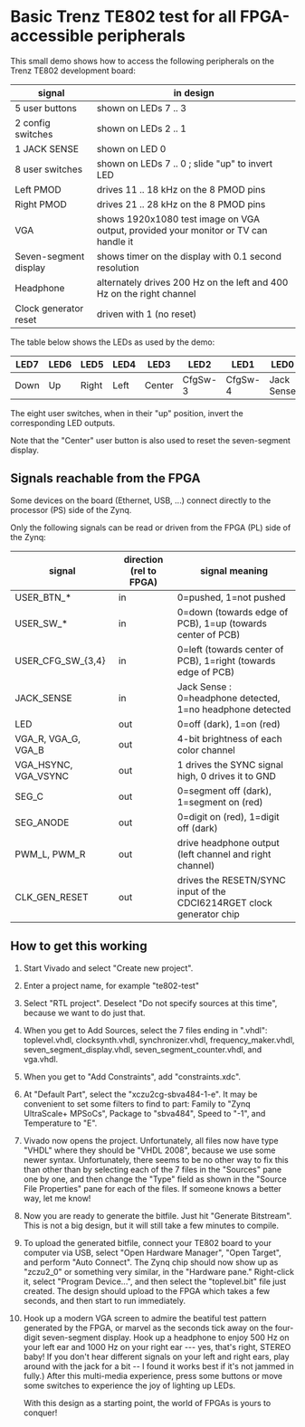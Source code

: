 
Basic Trenz TE802 test for all FPGA-accessible peripherals
==========================================================

This small demo shows how to access the following peripherals on the Trenz TE802 development board:

signal                            | in design
--------------------------------- | -----------------------------------------------------------------------------------
5 user buttons                    | shown on LEDs 7 .. 3
2 config switches                 | shown on LEDs 2 .. 1
1 JACK SENSE                      | shown on LED 0
8 user switches                   | shown on LEDs 7 .. 0 ; slide "up" to invert LED
Left PMOD                         | drives 11 .. 18 kHz on the 8 PMOD pins
Right PMOD                        | drives 21 .. 28 kHz on the 8 PMOD pins
VGA                               | shows 1920x1080 test image on VGA output, provided your monitor or TV can handle it
Seven-segment display             | shows timer on the display with 0.1 second resolution
Headphone                         | alternately drives 200 Hz on the left and 400 Hz on the right channel
Clock generator reset             | driven with 1 (no reset)

The table below shows the LEDs as used by the demo:

LED7 | LED6 | LED5  | LED4 | LED3   | LED2    | LED1    | LED0
---- | ---- | ----- | ---- | ------ | ------- | ------- | ----------
Down | Up   | Right | Left | Center | CfgSw-3 | CfgSw-4 | Jack Sense

The eight user switches, when in their "up" position, invert the corresponding LED outputs.

Note that the "Center" user button is also used to reset the seven-segment display.

Signals reachable from the FPGA
-------------------------------

Some devices on the board (Ethernet, USB, ...) connect directly to the processor (PS) side of the Zynq.

Only the following signals can be read or driven from the FPGA (PL) side of the Zynq:

signal               | direction (rel to FPGA) | signal meaning
-------------------- | ----------------------- | ---------------------------------------------------------------------
USER_BTN_*           |            in           | 0=pushed, 1=not pushed
USER_SW_*            |            in           | 0=down (towards edge of PCB), 1=up (towards center of PCB)
USER_CFG_SW_{3,4}    |            in           | 0=left (towards center of PCB), 1=right (towards edge of PCB)
JACK_SENSE           |            in           | Jack Sense : 0=headphone detected, 1=no headphone detected
LED                  |            out          | 0=off (dark), 1=on (red)
VGA_R, VGA_G, VGA_B  |            out          | 4-bit brightness of each color channel
VGA_HSYNC, VGA_VSYNC |            out          | 1 drives the SYNC signal high, 0 drives it to GND
SEG_C                |            out          | 0=segment off (dark), 1=segment on (red)
SEG_ANODE            |            out          | 0=digit on (red), 1=digit off (dark)
PWM_L, PWM_R         |            out          | drive headphone output (left channel and right channel)
CLK_GEN_RESET        |            out          | drives the RESETN/SYNC input of the CDCI6214RGET clock generator chip

How to get this working
-----------------------

1. Start Vivado and select "Create new project".
2. Enter a project name, for example "te802-test"
3. Select "RTL project". Deselect "Do not specify sources at this time", because we want to do just that.
4. When you get to Add Sources, select the 7 files ending in ".vhdl": toplevel.vhdl, clocksynth.vhdl,
   synchronizer.vhdl, frequency_maker.vhdl, seven_segment_display.vhdl, seven_segment_counter.vhdl, and vga.vhdl.
5. When you get to "Add Constraints", add "constraints.xdc".
6. At "Default Part", select the "xczu2cg-sbva484-1-e". It may be convenient to set some filters to find to part:
   Family to "Zynq UltraScale+ MPSoCs", Package to "sbva484", Speed to "-1", and Temperature to "E".
7. Vivado now opens the project. Unfortunately, all files now have type "VHDL" where they should be "VHDL 2008",
   because we use some newer syntax. Unfortunately, there seems to be no other way to fix this than other than by
   selecting each of the 7 files in the "Sources" pane one by one, and then change the "Type" field as shown in the
   "Source File Properties" pane for each of the files. If someone knows a better way, let me know!
8. Now you are ready to generate the bitfile. Just hit "Generate Bitstream". This is not a big design, but it will
   still take a few minutes to compile.
9. To upload the generated bitfile, connect your TE802 board to your computer via USB, select "Open Hardware Manager",
   "Open Target", and perform "Auto Connect". The Zynq chip should now show up as "zczu2_0" or something very similar,
   in the "Hardware pane." Right-click it, select "Program Device...", and then select the "toplevel.bit" file just
   created. The design should upload to the FPGA which takes a few seconds, and then start to run immediately.
10. Hook up a modern VGA screen to admire the beatiful test pattern generated by the FPGA, or marvel as the seconds
    tick away on the four-digit seven-segment display. Hook up a headphone to enjoy 500 Hz on your left ear and
    1000 Hz on your right ear --- yes, that's right, STEREO baby! If you don't hear different signals on your left
    and right ears, play around with the jack for a bit -- I found it works best if it's not jammed in fully.)
    After this multi-media experience, press some buttons or move some switches to experience the joy of lighting up LEDs.

    With this design as a starting point, the world of FPGAs is yours to conquer!
